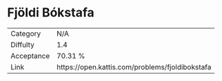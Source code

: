 # Fjöldi Bókstafa

<table>
    <tr>
        <td>Category</td>
        <td>N/A</td>
    </tr>
    <tr>
        <td>Diffulty</td>
        <td>1.4</td>
    </tr>
    <tr>
        <td>Acceptance</td>
        <td>70.31 %</td>
    </tr>
    <tr>
        <td>Link</td>
        <td>https://open.kattis.com/problems/fjoldibokstafa</td>
    </tr>
</table>